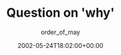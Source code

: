 ---
title: 'Question on ''why'''
posts: 2
hash: 't24'
author: 'order_of_may'
date: 2002-05-24T18:02:00+00:00
sources:
  - http://forums.tokipona.org/viewtopic.php%3Ft=24.html
---